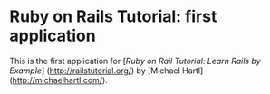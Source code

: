 # Ruby on Rails Tutorial: first application

This is the first application for
[*Ruby on Rail Tutorial: Learn Rails by Example*] (http://railstutorial.org/) by [Michael Hartl] (http://michaelhartl.com/).